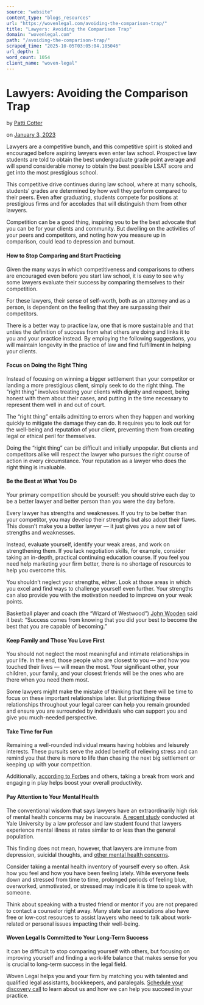 ```yaml
---
source: "website"
content_type: "blogs_resources"
url: "https://wovenlegal.com/avoiding-the-comparison-trap/"
title: "Lawyers: Avoiding the Comparison Trap"
domain: "wovenlegal.com"
path: "/avoiding-the-comparison-trap/"
scraped_time: "2025-10-05T03:05:04.185046"
url_depth: 1
word_count: 1054
client_name: "woven-legal"
---
```


# Lawyers: Avoiding the Comparison Trap

by [Patti Cotter](https://wovenlegal.com/author/patti-cotter/)

on [January 3, 2023](https://wovenlegal.com/2023/01/03/)

Lawyers are a competitive bunch, and this competitive spirit is stoked and encouraged before aspiring lawyers even enter law school. Prospective law students are told to obtain the best undergraduate grade point average and will spend considerable money to obtain the best possible LSAT score and get into the most prestigious school.

This competitive drive continues during law school, where at many schools, students’ grades are determined by how well they perform compared to their peers. Even after graduating, students compete for positions at prestigious firms and for accolades that will distinguish them from other lawyers.

Competition can be a good thing, inspiring you to be the best advocate that you can be for your clients and community. But dwelling on the activities of your peers and competitors, and noting how you measure up in comparison, could lead to depression and burnout.

#### How to Stop Comparing and Start Practicing

Given the many ways in which competitiveness and comparisons to others are encouraged even before you start law school, it is easy to see why some lawyers evaluate their success by comparing themselves to their competition. 

For these lawyers, their sense of self-worth, both as an attorney and as a person, is dependent on the feeling that they are surpassing their competitors.

There is a better way to practice law, one that is more sustainable and that unties the definition of success from what others are doing and links it to you and your practice instead. By employing the following suggestions, you will maintain longevity in the practice of law and find fulfillment in helping your clients.

#### Focus on Doing the Right Thing

Instead of focusing on winning a bigger settlement than your competitor or landing a more prestigious client, simply seek to do the right thing. The “right thing” involves treating your clients with dignity and respect, being honest with them about their cases, and putting in the time necessary to represent them well in and out of court.

The “right thing” entails admitting to errors when they happen and working quickly to mitigate the damage they can do. It requires you to look out for the well-being and reputation of your client, preventing them from creating legal or ethical peril for themselves.

Doing the “right thing” can be difficult and initially unpopular. But clients and competitors alike will respect the lawyer who pursues the right course of action in every circumstance. Your reputation as a lawyer who does the right thing is invaluable.

#### Be the Best at What You Do

Your primary competition should be yourself: you should strive each day to be a better lawyer and better person than you were the day before.

Every lawyer has strengths and weaknesses. If you try to be better than your competitor, you may develop their strengths but also adopt their flaws. This doesn’t make you a better lawyer — it just gives you a new set of strengths and weaknesses.

Instead, evaluate yourself, identify your weak areas, and work on strengthening them. If you lack negotiation skills, for example, consider taking an in-depth, practical continuing education course. If you feel you need help marketing your firm better, there is no shortage of resources to help you overcome this.

You shouldn’t neglect your strengths, either. Look at those areas in which you excel and find ways to challenge yourself even further. Your strengths can also provide you with the motivation needed to improve on your weak points.

Basketball player and coach (the “Wizard of Westwood”) [John Wooden](https://www.thewoodeneffect.com/about-coach/) said it best: “Success comes from knowing that you did your best to become the best that you are capable of becoming.”

#### Keep Family and Those You Love First

You should not neglect the most meaningful and intimate relationships in your life. In the end, those people who are closest to you — and how you touched their lives — will mean the most. Your significant other, your children, your family, and your closest friends will be the ones who are there when you need them most.

Some lawyers might make the mistake of thinking that there will be time to focus on these important relationships later. But prioritizing these relationships throughout your legal career can help you remain grounded and ensure you are surrounded by individuals who can support you and give you much-needed perspective.

#### Take Time for Fun

Remaining a well-rounded individual means having hobbies and leisurely interests. These pursuits serve the added benefit of relieving stress and can remind you that there is more to life than chasing the next big settlement or keeping up with your competition.

Additionally, [according to Forbes](https://www.forbes.com/sites/tracybrower/2019/03/03/boost-productivity-20-the-surprising-power-of-play/?sh=31df5c717c05) and others, taking a break from work and engaging in play helps boost your overall productivity.

#### Pay Attention to Your Mental Health

The conventional wisdom that says lawyers have an extraordinarily high risk of mental health concerns may be inaccurate. [A recent study](https://www.abajournal.com/news/article/study-conventional-wisdom-is-wrong-about-lawyers-mental-health-but-drinking-rate-is-extraordinary) conducted at Yale University by a law professor and law student found that lawyers experience mental illness at rates similar to or less than the general population.

This finding does not mean, however, that lawyers are immune from depression, suicidal thoughts, and [other mental health concerns](https://wovenlegal.com/common-fears-that-attorneys-face/).

Consider taking a mental health inventory of yourself every so often. Ask how you feel and how you have been feeling lately. While everyone feels down and stressed from time to time, prolonged periods of feeling blue, overworked, unmotivated, or stressed may indicate it is time to speak with someone.

Think about speaking with a trusted friend or mentor if you are not prepared to contact a counselor right away. Many state bar associations also have free or low-cost resources to assist lawyers who need to talk about work-related or personal issues impacting their well-being.

#### Woven Legal Is Committed to Your Long-Term Success

It can be difficult to stop comparing yourself with others, but focusing on improving yourself and finding a work-life balance that makes sense for you is crucial to long-term success in the legal field.

Woven Legal helps you and your firm by matching you with talented and qualified legal assistants, bookkeepers, and paralegals. [Schedule your discovery call](https://wovenlegal.com/#contact) to learn about us and how we can help you succeed in your practice.